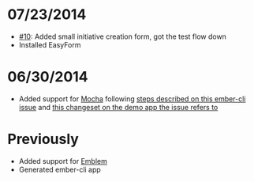07/23/2014
==========
* [#10](https://github.com/oliverbarnes/participate-frontend/pull/10): Added small initiative creation form, got the test flow down
* Installed EasyForm

06/30/2014
==========

* Added support for [Mocha](http://visionmedia.github.io/mocha/) following [steps described on this ember-cli issue](https://github.com/stefanpenner/ember-cli/issues/769) and [this changeset on the demo app the issue refers to](https://github.com/WMeldon/ember-cli-todos/compare/mocha-compat)

Previously
==========

* Added support for [Emblem](http://emblemjs.com)
* Generated ember-cli app

